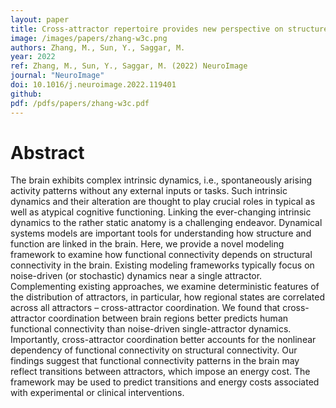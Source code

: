 ```yaml
---
layout: paper
title: Cross-attractor repertoire provides new perspective on structure-function relationship in the brain
image: /images/papers/zhang-w3c.png
authors: Zhang, M., Sun, Y., Saggar, M.
year: 2022
ref: Zhang, M., Sun, Y., Saggar, M. (2022) NeuroImage
journal: "NeuroImage"
doi: 10.1016/j.neuroimage.2022.119401
github:
pdf: /pdfs/papers/zhang-w3c.pdf
---
```


# Abstract
The brain exhibits complex intrinsic dynamics, i.e., spontaneously arising activity patterns without any external inputs or tasks. Such intrinsic dynamics and their alteration are thought to play crucial roles in typical as well as atypical cognitive functioning. Linking the ever-changing intrinsic dynamics to the rather static anatomy is a challenging endeavor. Dynamical systems models are important tools for understanding how structure and function are linked in the brain. Here, we provide a novel modeling framework to examine how functional connectivity depends on structural connectivity in the brain. Existing modeling frameworks typically focus on noise-driven (or stochastic) dynamics near a single attractor. Complementing existing approaches, we examine deterministic features of the distribution of attractors, in particular, how regional states are correlated across all attractors – cross-attractor coordination. We found that cross-attractor coordination between brain regions better predicts human functional connectivity than noise-driven single-attractor dynamics. Importantly, cross-attractor coordination better accounts for the nonlinear dependency of functional connectivity on structural connectivity. Our findings suggest that functional connectivity patterns in the brain may reflect transitions between attractors, which impose an energy cost. The framework may be used to predict transitions and energy costs associated with experimental or clinical interventions.
